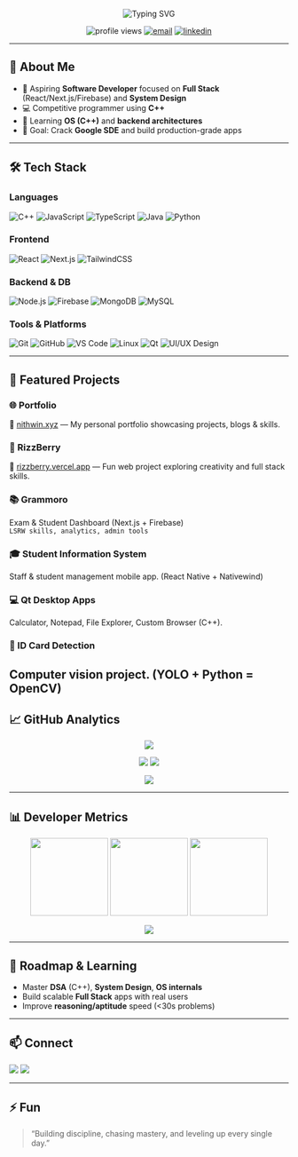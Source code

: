 <!-- Profile README for @vmnithwin -->
<!-- Tip: Create a repo named exactly "vmnithwin" and put this README.md inside -->

<!-- Banner / Typing Intro -->
<p align="center">
  <img src="https://readme-typing-svg.herokuapp.com?font=Fira+Code&weight=700&size=26&pause=800&center=true&vCenter=true&width=700&lines=Hi%2C+I'm+Nithwin+%F0%9F%91%8B;Full+Stack+Developer+%7C+C%2B%2B+Enthusiast;React+%2B+Next.js+%2B+Firebase;Preparing+for+Google+SDE+roles" alt="Typing SVG" />
</p>

<!-- Quick Badges -->
<p align="center">
  <img src="https://komarev.com/ghpvc/?username=vmnithwin&style=for-the-badge" alt="profile views" />
  <a href="mailto:yvmnithwin@gmail.com"><img src="https://img.shields.io/badge/Email-Contact-red?style=for-the-badge&logo=gmail&logoColor=white" alt="email"/></a>
  <a href="https://linkedin.com/in/nithwin-v-m"><img src="https://img.shields.io/badge/LinkedIn-Connect-blue?style=for-the-badge&logo=linkedin&logoColor=white" alt="linkedin"/></a>
</p>

---

## 👋 About Me
- 🚀 Aspiring **Software Developer** focused on **Full Stack** (React/Next.js/Firebase) and **System Design**  
- 💻 Competitive programmer using **C++**  
- 🧠 Learning **OS (C++)** and **backend architectures**  
- 🎯 Goal: Crack **Google SDE** and build production-grade apps

---

## 🛠️ Tech Stack

### Languages
![C++](https://img.shields.io/badge/C%2B%2B-00599C?style=for-the-badge&logo=cplusplus&logoColor=white)
![JavaScript](https://img.shields.io/badge/JavaScript-F7E01D?style=for-the-badge&logo=javascript&logoColor=black)
![TypeScript](https://img.shields.io/badge/TypeScript-3178C6?style=for-the-badge&logo=typescript&logoColor=white)
![Java](https://img.shields.io/badge/Java-007396?style=for-the-badge&logo=openjdk&logoColor=white)
![Python](https://img.shields.io/badge/Python-3776AB?style=for-the-badge&logo=python&logoColor=white)

### Frontend
![React](https://img.shields.io/badge/React-61DAFB?style=for-the-badge&logo=react&logoColor=000)
![Next.js](https://img.shields.io/badge/Next.js-000000?style=for-the-badge&logo=nextdotjs&logoColor=white)
![TailwindCSS](https://img.shields.io/badge/Tailwind-38B2AC?style=for-the-badge&logo=tailwindcss&logoColor=white)

### Backend & DB
![Node.js](https://img.shields.io/badge/Node.js-3C873A?style=for-the-badge&logo=node.js&logoColor=white)
![Firebase](https://img.shields.io/badge/Firebase-FFCA28?style=for-the-badge&logo=firebase&logoColor=000)
![MongoDB](https://img.shields.io/badge/MongoDB-47A248?style=for-the-badge&logo=mongodb&logoColor=white)
![MySQL](https://img.shields.io/badge/MySQL-4479A1?style=for-the-badge&logo=mysql&logoColor=white)

### Tools & Platforms
![Git](https://img.shields.io/badge/Git-F05032?style=for-the-badge&logo=git&logoColor=white)
![GitHub](https://img.shields.io/badge/GitHub-181717?style=for-the-badge&logo=github&logoColor=white)
![VS Code](https://img.shields.io/badge/VSCode-007ACC?style=for-the-badge&logo=visualstudiocode&logoColor=white)
![Linux](https://img.shields.io/badge/Linux-FCC624?style=for-the-badge&logo=linux&logoColor=000)
![Qt](https://img.shields.io/badge/Qt-41CD52?style=for-the-badge&logo=qt&logoColor=white)
![UI/UX Design](https://img.shields.io/badge/UI%2FUX-FF69B4?style=for-the-badge&logo=figma&logoColor=white)

---

## 🚀 Featured Projects  

### 🌐 Portfolio
🔗 [nithwin.xyz](https://nithwin.xyz) — My personal portfolio showcasing projects, blogs & skills.  

### 🍇 RizzBerry  
🔗 [rizzberry.vercel.app](https://rizzberry.vercel.app) — Fun web project exploring creativity and full stack skills.  

### 📚 Grammoro  
Exam & Student Dashboard (Next.js + Firebase)  
`LSRW skills, analytics, admin tools`  

### 🎓 Student Information System  
Staff & student management mobile app. (React Native + Nativewind)

### 💻 Qt Desktop Apps  
Calculator, Notepad, File Explorer, Custom Browser (C++). 

### 🪪 ID Card Detection   
Computer vision project. (YOLO + Python = OpenCV) 
---


## 📈 GitHub Analytics  

<p align="center">
  <img src="https://github-profile-summary-cards.vercel.app/api/cards/profile-details?username=Nithwin&theme=radical" />
</p>

<p align="center">
  <img src="https://github-profile-summary-cards.vercel.app/api/cards/repos-per-language?username=Nithwin&theme=radical" />
  <img src="https://github-profile-summary-cards.vercel.app/api/cards/most-commit-language?username=Nithwin&theme=radical" />
</p>

<p align="center">
  <img src="https://github-profile-summary-cards.vercel.app/api/cards/productive-time?username=Nithwin&theme=radical" />
</p>

---

## 📊 Developer Metrics  

<p align="center">
  <img src="https://github-profile-summary-cards.vercel.app/api/cards/repos-per-language?username=Nithwin&theme=radical" height="140" />
  <img src="https://github-profile-summary-cards.vercel.app/api/cards/most-commit-language?username=Nithwin&theme=radical" height="140" />
  <img src="https://github-profile-summary-cards.vercel.app/api/cards/stats?username=Nithwin&theme=radical" height="140" />
</p>

<p align="center">
  <img src="https://github-profile-summary-cards.vercel.app/api/cards/profile-details?username=Nithwin&theme=matrix" />
</p>


---

## 🧭 Roadmap & Learning
- Master **DSA** (C++), **System Design**, **OS internals**
- Build scalable **Full Stack** apps with real users
- Improve **reasoning/aptitude** speed (<30s problems)

---

## 📫 Connect
<a href="mailto:vmnithwin@gmail.com"><img src="https://img.shields.io/badge/Gmail-Email_Me-D14836?style=for-the-badge&logo=gmail&logoColor=white" /></a>
<a href="https://linkedin.com/in/nithwin-v-m"><img src="https://img.shields.io/badge/LinkedIn-Connect-blue?style=for-the-badge&logo=linkedin&logoColor=white" /></a>

---

## ⚡ Fun
> “Building discipline, chasing mastery, and leveling up every single day.”
